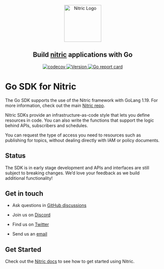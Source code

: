 <p align="center">
  <a href="https://nitric.io">
    <img src="docs/assets/nitric-logo.svg" width="120" alt="Nitric Logo"/>
  </a>
</p>

<h2 align="center">
  Build <a href="https://nitric.io">nitric</a> applications with Go
</h2>

<p align="center">
  <a href="https://codecov.io/gh/nitrictech/go-sdk">
    <img alt="codecov" src="https://img.shields.io/codecov/c/gh/nitrictech/go-sdk?style=for-the-badge&token=TYH4QAZI07">
  </a>
  <a href="https://github.com/nitrictech/go-sdk">
    <img alt="Version" src="https://img.shields.io/github/v/release/nitrictech/go-sdk?style=for-the-badge">
  </a>
  <a href="https://goreportcard.com/badge/github.com/nitrictech/go-sdk">
    <img alt="Go report card" src="https://goreportcard.com/badge/github.com/nitrictech/go-sdk?style=for-the-badge">
  </a>
</p>

# Go SDK for Nitric

The Go SDK supports the use of the Nitric framework with GoLang 1.19. For more information, check out the main [Nitric repo](https://github.com/nitrictech/nitric).

Nitric SDKs provide an infrastructure-as-code style that lets you define resources in code. You can also write the functions that support the logic behind APIs, subscribers and schedules.

You can request the type of access you need to resources such as publishing for topics, without dealing directly with IAM or policy documents.

## Status

The SDK is in early stage development and APIs and interfaces are still subject to breaking changes. We’d love your feedback as we build additional functionality!

## Get in touch

- Ask questions in [GitHub discussions](https://github.com/nitrictech/nitric/discussions)

- Join us on [Discord](https://discord.gg/Webemece5C)

- Find us on [Twitter](https://twitter.com/nitric_io)

- Send us an [email](mailto:maintainers@nitric.io)

## Get Started

Check out the [Nitric docs](https://nitric.io/docs) to see how to get started using Nitric.
